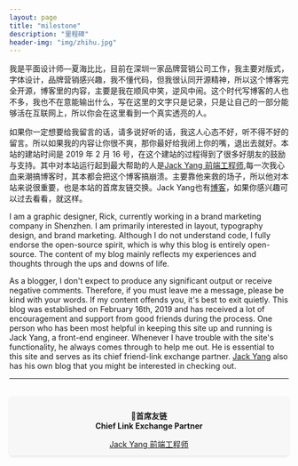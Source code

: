 ```yaml
---
layout: page
title: "milestone"
description: "里程碑"
header-img: "img/zhihu.jpg"
---
```


我是平面设计师—夏海比比，目前在深圳一家品牌营销公司工作，我主要对版式，字体设计，品牌营销感兴趣，我不懂代码，但我很认同开源精神，所以这个博客完全开源，博客里的内容，主要是我在顺风中笑，逆风中闹。这个时代写博客的人也不多，我也不在意能输出什么，写在这里的文字只是记录，只是让自己的一部分能够活在互联网上，所以你会在这里看到一个真实透亮的人。

如果你一定想要给我留言的话，请多说好听的话，我这人心态不好，听不得不好的留言。所以如果我的内容让你很不爽，那你最好给我闭上你的嘴，退出去就好。本站的建站时间是 2019 年 2 月 16 号，在这个建站的过程得到了很多好朋友的鼓励与支持。其中对本站运行起到最大帮助的人是[Jack Yang 前端工程师](http://jacklove.ddns.net:8090),每一次我心血来潮搞博客时，其本都会把这个博客搞崩溃。主要靠他来救的场子，所以他对本站来说很重要，也是本站的首席友链交换。Jack Yang也有[博客](http://jacklove.ddns.net:8090)，如果你感兴趣可以过去看看，就这样。

I am a graphic designer, Rick, currently working in a brand marketing company in Shenzhen. I am primarily interested in layout, typography design, and brand marketing. Although I do not understand code, I fully endorse the open-source spirit, which is why this blog is entirely open-source. The content of my blog mainly reflects my experiences and thoughts through the ups and downs of life. 

As a blogger, I don't expect to produce any significant output or receive negative comments. Therefore, if you must leave me a message, please be kind with your words. If my content offends you, it's best to exit quietly. This blog was established on February 16th, 2019 and has received a lot of encouragement and support from good friends during the process. One person who has been most helpful in keeping this site up and running is Jack Yang, a front-end engineer. Whenever I have trouble with the site's functionality, he always comes through to help me out. He is essential to this site and serves as its chief friend-link exchange partner. [Jack Yang](http://jacklove.ddns.net:8090) also has his own blog that you might be interested in checking out.

---

<br>

<div style="text-align: center; border: 1px solid #fafafa; padding: 10px; background-color: #f7f7f8; border-radius: 5px; box-shadow: 0 2px 4px rgba(0, 0, 0, 0.1);">
    <p><strong>🧠首席友链<br>Chief Link Exchange Partner</strong></p>
    <a href="http://jacklove.ddns.net:8090/">Jack Yang 前端工程师</a>
</div>

